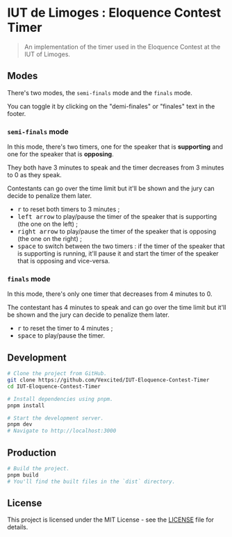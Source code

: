 # IUT de Limoges : Eloquence Contest Timer

> An implementation of the timer used in the Eloquence Contest at the IUT of Limoges.

## Modes

There's two modes, the `semi-finals` mode and the `finals` mode.

You can toggle it by clicking on the "demi-finales" or "finales" text in the footer.

### `semi-finals` mode

In this mode, there's two timers, one for the speaker that is **supporting** and one for the speaker that is **opposing**.

They both have 3 minutes to speak and the timer decreases from 3 minutes to 0 as they speak.

Contestants can go over the time limit but it'll be shown and the jury can decide to penalize them later.

- <kbd>r</kbd> to reset both timers to 3 minutes ;
- <kbd>left arrow</kbd> to play/pause the timer of the speaker that is supporting (the one on the left) ;
- <kbd>right arrow</kbd> to play/pause the timer of the speaker that is opposing (the one on the right) ;
- <kbd>space</kbd> to switch between the two timers : if the timer of the speaker that is supporting is running, it'll pause it and start the timer of the speaker that is opposing and vice-versa.

### `finals` mode

In this mode, there's only one timer that decreases from 4 minutes to 0.

The contestant has 4 minutes to speak and can go over the time limit but it'll be shown and the jury can decide to penalize them later.

- <kbd>r</kbd> to reset the timer to 4 minutes ;
- <kbd>space</kbd> to play/pause the timer.

## Development

```bash
# Clone the project from GitHub.
git clone https://github.com/Vexcited/IUT-Eloquence-Contest-Timer
cd IUT-Eloquence-Contest-Timer

# Install dependencies using pnpm.
pnpm install

# Start the development server.
pnpm dev
# Navigate to http://localhost:3000
```

## Production

```bash
# Build the project.
pnpm build
# You'll find the built files in the `dist` directory.
```

## License

This project is licensed under the MIT License - see the [LICENSE](LICENSE) file for details.
